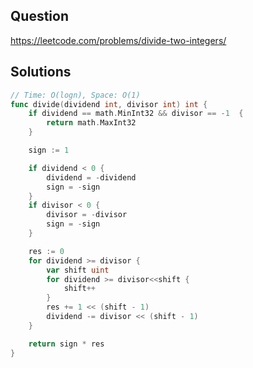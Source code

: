 ## Question

https://leetcode.com/problems/divide-two-integers/

## Solutions

```go
// Time: O(logn), Space: O(1)
func divide(dividend int, divisor int) int {
	if dividend == math.MinInt32 && divisor == -1  {
        return math.MaxInt32
	}

	sign := 1

	if dividend < 0 {
		dividend = -dividend
		sign = -sign
	}
	if divisor < 0 {
		divisor = -divisor
		sign = -sign
	}

	res := 0
	for dividend >= divisor {
		var shift uint
		for dividend >= divisor<<shift {
			shift++
		}
		res += 1 << (shift - 1)
		dividend -= divisor << (shift - 1)
	}

	return sign * res
}

```
